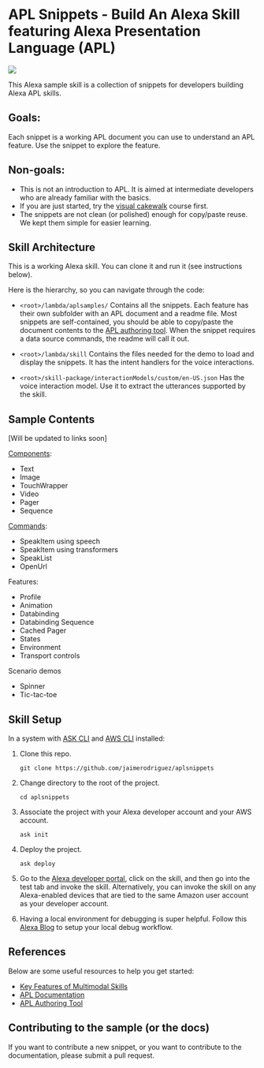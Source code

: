# APL Snippets - Build An Alexa Skill featuring Alexa Presentation Language (APL)
<img src="https://m.media-amazon.com/images/G/01/mobile-apps/dex/alexa/alexa-skills-kit/tutorials/quiz-game/header._TTH_.png" />

This Alexa sample skill is a collection of snippets for developers building Alexa APL skills.



## Goals:
Each snippet is a working APL document you can use to  understand an APL feature. Use the snippet to explore the feature.


## Non-goals:
- This is not an introduction to APL.  It is aimed at intermediate developers who are already familiar with the basics.
- If you are just started, try the [visual cakewalk](https://alexa.design/apl-cake-walk) course first.
- The snippets are not clean (or polished) enough for copy/paste reuse. We kept them simple for easier learning.

## Skill Architecture
This is a working Alexa skill. You can clone it and run it (see instructions below).

Here is the hierarchy, so you can navigate through the code:

- `<root>/lambda/aplsamples/`
Contains all the snippets.
Each feature has their own subfolder with an APL document and a readme file.
Most snippets are self-contained, you should be able to copy/paste the document contents to the [APL authoring tool](https://developer.amazon.com/alexa/console/ask/displays). When the snippet requires a data source commands, the readme will call it out.

- `<root>/lambda/skill`
Contains the files needed for the demo to load and display the snippets. It has the intent handlers for the voice interactions.

- `<root>/skill-package/interactionModels/custom/en-US.json`
 Has the voice interaction model. Use it to extract the utterances supported by the skill.

## Sample Contents
[Will be updated to links soon]

[Components](https://developer.amazon.com/en-US/docs/alexa/alexa-presentation-language/apl-component.html):
- Text
- Image
- TouchWrapper
- Video
- Pager
- Sequence


[Commands](https://developer.amazon.com/en-US/docs/alexa/alexa-presentation-language/apl-commands.html):
- SpeakItem using speech
- SpeakItem using transformers
- SpeakList
- OpenUrl

Features:
- Profile
- Animation
- Databinding
- Databinding Sequence
- Cached Pager
- States
- Environment
- Transport controls

Scenario demos
- Spinner
- Tic-tac-toe


## Skill Setup
In a system with [ASK CLI](https://developer.amazon.com/en-US/docs/alexa/smapi/quick-start-alexa-skills-kit-command-line-interface.html) and [AWS CLI](https://docs.aws.amazon.com/cli/latest/userguide/cli-chap-install.html) installed:

1. Clone this repo.
    ```
    git clone https://github.com/jaimerodriguez/aplsnippets
    ```
1. Change directory to the root of the project.
    ```
    cd aplsnippets
    ```
1. Associate the project with your Alexa developer account and your AWS account.
    ```
    ask init
    ```
1. Deploy the project.
    ```
    ask deploy
    ```
1. Go to the [Alexa developer portal](https://developer.amazon.com/alexa/console/ask), click on the skill, and then go into the test tab and invoke the skill. Alternatively, you can invoke the skill on any Alexa-enabled devices that are tied to the same Amazon user account as your developer account.

1. Having a local environment for debugging is super helpful. Follow this [Alexa Blog](https://developer.amazon.com/blogs/alexa/post/77c8f0b9-e9ee-48a9-813f-86cf7bf86747/setup-your-local-environment-for-debugging-an-alexa-skill) to setup your local debug workflow.


## References
Below are some useful resources to help you get started:

- [Key Features of Multimodal Skills](https://developer.amazon.com/en-US/alexa/alexa-skills-kit/get-deeper/response-api/multimodal)
- [APL Documentation](https://developer.amazon.com/en-US/docs/alexa/alexa-presentation-language/understand-apl.html)
- [APL Authoring Tool](https://developer.amazon.com/en-US/docs/alexa/alexa-presentation-language/apl-authoring-tool.html)

## Contributing to the sample (or the docs)
If you want to contribute a new snippet, or you want to contribute to the documentation, please submit a pull request.
